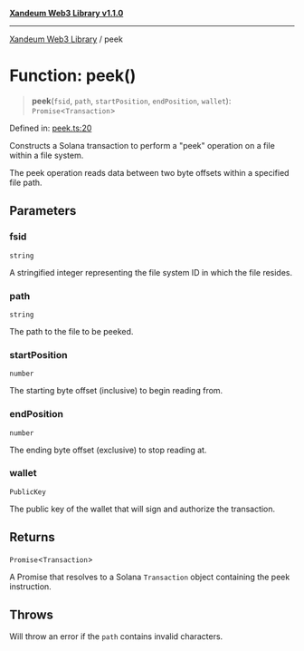 [**Xandeum Web3 Library v1.1.0**](../README.md)

***

[Xandeum Web3 Library](../globals.md) / peek

# Function: peek()

> **peek**(`fsid`, `path`, `startPosition`, `endPosition`, `wallet`): `Promise`\<`Transaction`\>

Defined in: [peek.ts:20](https://github.com/Xandeum/test_web3/blob/main/src/peek.ts#L20)

Constructs a Solana transaction to perform a "peek" operation on a file within a file system.

The peek operation reads data between two byte offsets within a specified file path.

## Parameters

### fsid

`string`

A stringified integer representing the file system ID in which the file resides.

### path

`string`

The path to the file to be peeked.

### startPosition

`number`

The starting byte offset (inclusive) to begin reading from.

### endPosition

`number`

The ending byte offset (exclusive) to stop reading at.

### wallet

`PublicKey`

The public key of the wallet that will sign and authorize the transaction.

## Returns

`Promise`\<`Transaction`\>

A Promise that resolves to a Solana `Transaction` object containing the peek instruction.

## Throws

Will throw an error if the `path` contains invalid characters.
